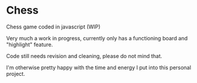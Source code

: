 # Chess
Chess game coded in javascript (WIP)

Very much a work in progress, currently only has a functioning board and "highlight" feature.

Code still needs revision and cleaning, please do not mind that.

I'm otherwise pretty happy with the time and energy I put into this personal project.
